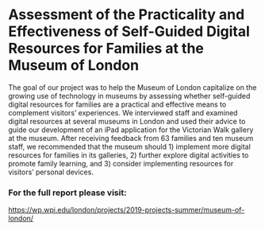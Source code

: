 # Assessment of the Practicality and Effectiveness of Self-Guided Digital Resources for Families at the Museum of London

The goal of our project was to help the Museum of London capitalize on the growing use
of technology in museums by assessing whether self-guided digital resources for families are a
practical and effective means to complement visitors’ experiences. We interviewed staff and
examined digital resources at several museums in London and used their advice to guide our
development of an iPad application for the Victorian Walk gallery at the museum. After
receiving feedback from 63 families and ten museum staff, we recommended that the museum
should 1) implement more digital resources for families in its galleries, 2) further explore digital
activities to promote family learning, and 3) consider implementing resources for visitors’
personal devices.

### For the full report please visit:


https://wp.wpi.edu/london/projects/2019-projects-summer/museum-of-london/
